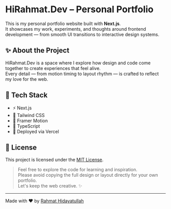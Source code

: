 # HiRahmat.Dev – Personal Portfolio

This is my personal portfolio website built with **Next.js**.  
It showcases my work, experiments, and thoughts around frontend development — from smooth UI transitions to interactive design systems.

## ✨ About the Project

HiRahmat.Dev is a space where I explore how design and code come together to create experiences that feel alive.  
Every detail — from motion timing to layout rhythm — is crafted to reflect my love for the web.

## 🧠 Tech Stack

- ⚡ Next.js
- 🎨 Tailwind CSS
- 💫 Framer Motion
- 🔧 TypeScript
- 🚀 Deployed via Vercel

## 📄 License

This project is licensed under the [MIT License](./LICENSE).

> Feel free to explore the code for learning and inspiration.  
> Please avoid copying the full design or layout directly for your own portfolio.  
> Let's keep the web creative. ✨

---

Made with ❤️ by [Rahmat Hidayatullah](https://hirahmat.dev)
